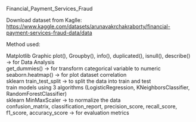 Financial_Payment_Services_Fraud

Download dataset from Kaglle: https://www.kaggle.com/datasets/arunavakrchakraborty/financial-payment-services-fraud-data/data

Method used:

Matplotlib Graphic plot(), Groupby(), info(), duplicated(), isnull(), describe() -> for Data Analysis <br>
get_dummies() -> for transform categorical variable to numeric <br>
seaborn.heatmap() -> for plot dataset correlation  <br>
sklearn train_test_split -> to split the data into train and test <br>
train models using 3 algorithms (LogisticRegression, KNeighborsClassifier, RandomForestClassifier) <br>
sklearn MinMaxScaler -> to normalize the data <br>
confusion_matrix, classification_report, precision_score, recall_score, f1_score, accuracy_score -> for evaluation metrics <br>
